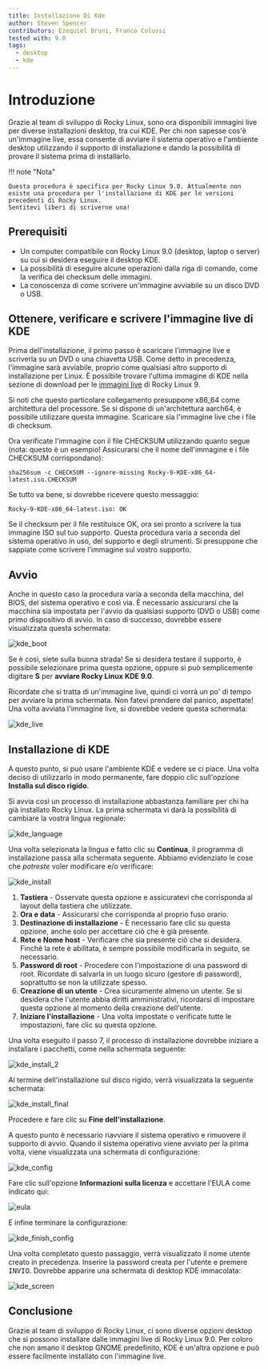 ```yaml
---
title: Installazione Di Kde
author: Steven Spencer
contributors: Ezequiel Bruni, Franco Colussi
tested with: 9.0
tags:
  - desktop
  - kde
---
```


# Introduzione

Grazie al team di sviluppo di Rocky Linux, sono ora disponibili immagini live per diverse installazioni desktop, tra cui KDE. Per chi non sapesse cos'è un'immagine live, essa consente di avviare il sistema operativo e l'ambiente desktop utilizzando il supporto di installazione e dando la possibilità di provare il sistema prima di installarlo.

!!! note "Nota"

    Questa procedura è specifica per Rocky Linux 9.0. Attualmente non esiste una procedura per l'installazione di KDE per le versioni precedenti di Rocky Linux. 
    Sentitevi liberi di scriverne una!

## Prerequisiti

* Un computer compatibile con Rocky Linux 9.0 (desktop, laptop o server) su cui si desidera eseguire il desktop KDE.
* La possibilità di eseguire alcune operazioni dalla riga di comando, come la verifica dei checksum delle immagini.
* La conoscenza di come scrivere un'immagine avviabile su un disco DVD o USB.

## Ottenere, verificare e scrivere l'immagine live di KDE

Prima dell'installazione, il primo passo è scaricare l'immagine live e scriverla su un DVD o una chiavetta USB. Come detto in precedenza, l'immagine sarà avviabile, proprio come qualsiasi altro supporto di installazione per Linux. È possibile trovare l'ultima immagine di KDE nella sezione di download per le [immagini live](https://dl.rockylinux.org/pub/rocky/9.0/live/x86_64/) di Rocky Linux 9.

Si noti che questo particolare collegamento presuppone x86_64 come architettura del processore. Se si dispone di un'architettura aarch64, è possibile utilizzare questa immagine. Scaricare sia l'immagine live che i file di checksum.

Ora verificate l'immagine con il file CHECKSUM utilizzando quanto segue (nota: questo è un esempio! Assicurarsi che il nome dell'immagine e i file CHECKSUM corrispondano):

```
sha256sum -c CHECKSUM --ignore-missing Rocky-9-KDE-x86_64-latest.iso.CHECKSUM
```

Se tutto va bene, si dovrebbe ricevere questo messaggio:

```
Rocky-9-KDE-x86_64-latest.iso: OK
```

Se il checksum per il file restituisce OK, ora sei pronto a scrivere la tua immagine ISO sul tuo supporto. Questa procedura varia a seconda del sistema operativo in uso, del supporto e degli strumenti. Si presuppone che sappiate come scrivere l'immagine sul vostro supporto.

## Avvio

Anche in questo caso la procedura varia a seconda della macchina, del BIOS, del sistema operativo e così via.  È necessario assicurarsi che la macchina sia impostata per l'avvio da qualsiasi supporto (DVD o USB) come primo dispositivo di avvio. In caso di successo, dovrebbe essere visualizzata questa schermata:

![kde_boot](images/kde_boot.png)

Se è così, siete sulla buona strada! Se si desidera testare il supporto, è possibile selezionare prima questa opzione, oppure si può semplicemente digitare **S** per **avviare Rocky Linux KDE 9.0**.

Ricordate che si tratta di un'immagine live, quindi ci vorrà un po' di tempo per avviare la prima schermata. Non fatevi prendere dal panico, aspettate! Una volta avviata l'immagine live, si dovrebbe vedere questa schermata:

![kde_live](images/kde_live.png)

## Installazione di KDE

A questo punto, si può usare l'ambiente KDE e vedere se ci piace. Una volta deciso di utilizzarlo in modo permanente, fare doppio clic sull'opzione **Installa sul disco rigido**.

Si avvia così un processo di installazione abbastanza familiare per chi ha già installato Rocky Linux. La prima schermata vi darà la possibilità di cambiare la vostra lingua regionale:

![kde_language](images/kde_language.png)

Una volta selezionata la lingua e fatto clic su **Continua**, il programma di installazione passa alla schermata seguente. Abbiamo evidenziato le cose che *potreste* voler modificare e/o verificare:

![kde_install](images/kde_install.png)

1. **Tastiera** - Osservate questa opzione e assicuratevi che corrisponda al layout della tastiera che utilizzate.
2. **Ora e data** - Assicurarsi che corrisponda al proprio fuso orario.
3. **Destinazione di installazione** - È necessario fare clic su questa opzione, anche solo per accettare ciò che è già presente.
4. **Rete e Nome host** - Verificare che sia presente ciò che si desidera. Finché la rete è abilitata, è sempre possibile modificarla in seguito, se necessario.
5. **Password di root** - Procedere con l'impostazione di una password di root. Ricordate di salvarla in un luogo sicuro (gestore di password), soprattutto se non la utilizzate spesso.
6. **Creazione di un utente** - Crea sicuramente almeno un utente. Se si desidera che l'utente abbia diritti amministrativi, ricordarsi di impostare questa opzione al momento della creazione dell'utente.
7. **Iniziare l'installazione** - Una volta impostate o verificate tutte le impostazioni, fare clic su questa opzione.

Una volta eseguito il passo 7, il processo di installazione dovrebbe iniziare a installare i pacchetti, come nella schermata seguente:

![kde_install_2](images/kde_install_2.png)

Al termine dell'installazione sul disco rigido, verrà visualizzata la seguente schermata:

![kde_install_final](images/kde_install_final.png)

Procedere e fare clic su **Fine dell'installazione**.

A questo punto è necessario riavviare il sistema operativo e rimuovere il supporto di avvio. Quando il sistema operativo viene avviato per la prima volta, viene visualizzata una schermata di configurazione:

![kde_config](images/kde_config.png)

Fare clic sull'opzione **Informazioni sulla licenza** e accettare l'EULA come indicato qui:

![eula](images/eula.png)

E infine terminare la configurazione:

![kde_finish_config](images/kde_finish_config.png)

Una volta completato questo passaggio, verrà visualizzato il nome utente creato in precedenza. Inserire la password creata per l'utente e premere <kbd>INVIO</kbd>. Dovrebbe apparire una schermata di desktop KDE immacolata:

![kde_screen](images/kde_screen.png)

## Conclusione

Grazie al team di sviluppo di Rocky Linux, ci sono diverse opzioni desktop che si possono installare dalle immagini live di Rocky Linux 9.0. Per coloro che non amano il desktop GNOME predefinito, KDE è un'altra opzione e può essere facilmente installato con l'immagine live. 
